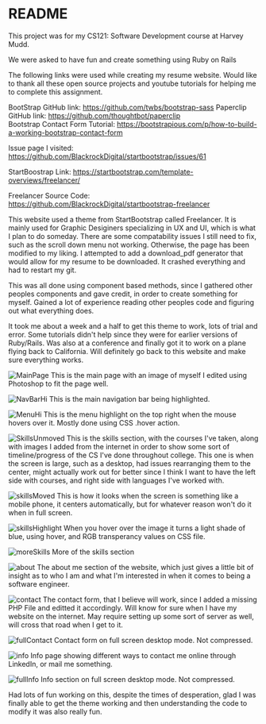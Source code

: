 # README

This project was for my CS121: Software Development course at Harvey Mudd. 

We were asked to have fun and create something using Ruby on Rails

The following links were used while creating my resume website. Would like to thank all these open source projects and youtube tutorials for helping me to complete this
assignment. 



BootStrap GitHub link: https://github.com/twbs/bootstrap-sass 
Paperclip GitHub link: https://github.com/thoughtbot/paperclip  
Bootstrap Contact Form Tutorial: https://bootstrapious.com/p/how-to-build-a-working-bootstrap-contact-form

Issue page I visited: https://github.com/BlackrockDigital/startbootstrap/issues/61

StartBoostrap Link: https://startbootstrap.com/template-overviews/freelancer/

Freelancer Source Code: https://github.com/BlackrockDigital/startbootstrap-freelancer


This website used a theme from StartBootstrap called Freelancer. It is mainly used for Graphic Desiginers specializing in UX and UI, which is what I plan to do someday. There are some compatability issues I still need to fix, such as the scroll down menu not working. Otherwise, the page has been modified to my liking. I attempted to add a download_pdf generator that would allow for my resume to be downloaded. It crashed everything and had to restart my git. 


This was all done using component based methods, since I gathered other peoples components and gave credit, in order to create something for myself. Gained a lot of experience reading other peoples code and figuring out what everything does.


It took me about a week and a half to get this theme to work, lots of trial and error. Some tutorials didn't help since they were for earlier versions of Ruby/Rails. Was also at a conference and finally got it to work on a plane flying back to California. Will definitely go back to this website and make sure everything works. 



![MainPage](https://github.com/csalas11/resume/blob/master/screenshots/mainPage.png?raw=true)
This is the main page with an image of myself I edited using Photoshop to fit the page well. 


![NavBarHi](https://github.com/csalas11/resume/blob/master/screenshots/navBarHighlight.png?raw=true)
This is the main navigation bar being highlighted. 

![MenuHi](https://github.com/csalas11/resume/blob/master/screenshots/menuHighlight.png?raw=true)
This is the menu highlight on the top right when the mouse hovers over it. Mostly done using CSS .hover action. 


![SkillsUnmoved](https://github.com/csalas11/resume/blob/master/screenshots/SkillsUnmoved.png?raw=true)
This is the skills section, with the courses I've taken, along with images I added from the internet in order to show some sort of timeline/progress of the CS I've done throughout college. This one is when the screen is large, such as a desktop, had issues rearranging them to the center, might actually work out for better since I think I want to have the left side with courses, and right side with languages I've worked with. 

![skillsMoved](https://github.com/csalas11/resume/blob/master/screenshots/skillsMoved.png?raw=true)
This is how it looks when the screen is something like a mobile phone, it centers automatically, but for whatever reason won't do it when in full screen.

![skillsHighlight](https://github.com/csalas11/resume/blob/master/screenshots/skillsHighlight.png?raw=true)
When you hover over the image it turns a light shade of blue, using hover, and RGB transperancy values on CSS file. 

![moreSkills](https://github.com/csalas11/resume/blob/master/screenshots/moreSkills.png?raw=true)
More of the skills section


![about](https://github.com/csalas11/resume/blob/master/screenshots/about.png?raw=true)
The about me section of the website, which just gives a little bit of insight as to who I am and what I'm interested in when it comes to being a software engineer. 

![contact](https://github.com/csalas11/resume/blob/master/screenshots/contact.png?raw=true)
The contact form, that I believe will work, since I added a missing PHP File and editted it accordingly. Will know for sure when I have my website on the internet. May require setting up some sort of server as well, will cross that road when I get to it. 

![fullContact](https://github.com/csalas11/resume/blob/master/screenshots/fullContact.png?raw=true)
Contact form on full screen desktop mode. Not compressed.

![info](https://github.com/csalas11/resume/blob/master/screenshots/info.png?raw=true)
Info page showing different ways to contact me online through LinkedIn, or mail me something. 

![fullInfo](https://github.com/csalas11/resume/blob/master/screenshots/fullInfo.png?raw=true)
Info section on full screen desktop mode. Not compressed. 


Had lots of fun working on this, despite the times of desperation, glad I was finally able to get the theme working and then understanding the code to modify it was also really fun.





